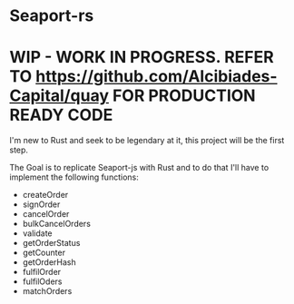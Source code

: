 # Seaport-rs 

# WIP - WORK IN PROGRESS. REFER TO https://github.com/Alcibiades-Capital/quay FOR PRODUCTION READY CODE

I'm new to Rust and seek to be legendary at it, this project will be the first step.

The Goal is to replicate Seaport-js with Rust and to do that I'll have to implement the following functions:

- createOrder
- signOrder
- cancelOrder
- bulkCancelOrders
- validate
- getOrderStatus
- getCounter
- getOrderHash
- fulfilOrder
- fulfilOders
- matchOrders

